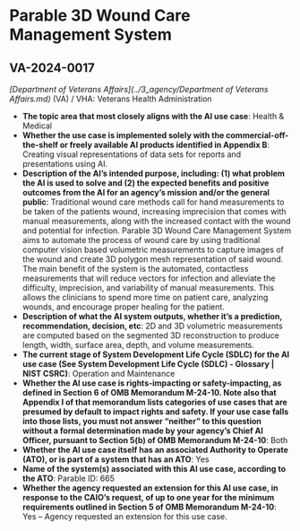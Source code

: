 # Parable 3D Wound Care Management System
## VA-2024-0017
_[Department of Veterans Affairs](../3_agency/Department of Veterans Affairs.md)_ (VA) / VHA: Veterans Health Administration


+ **The topic area that most closely aligns with the AI use case**: Health & Medical
+ **Whether the use case is implemented solely with the commercial-off-the-shelf or freely available AI products identified in Appendix B**: Creating visual representations of data sets for reports and presentations using AI.
+ **Description of the AI’s intended purpose, including: (1) what problem the AI is used to solve and (2) the expected benefits and positive outcomes from the AI for an agency’s mission and/or the general public**: Traditional wound care methods call for hand measurements to be taken of the patients wound, increasing imprecision that comes with manual measurements, along with the increased contact with the wound and potential for infection. Parable 3D Wound Care Management System aims to automate the process of wound care by using traditional computer vision based volumetric measurements to capture images of the wound and create 3D polygon mesh representation of said wound. The main benefit of the system is the automated, contactless measurements that will reduce vectors for infection and alleviate the difficulty, imprecision, and variability of manual measurements. This allows the clinicians to spend more time on patient care, analyzing wounds, and encourage proper healing for the patient.
+ **Description of what the AI system outputs, whether it’s a prediction, recommendation, decision, etc**: 2D and 3D volumetric measurements are computed based on the segmented 3D reconstruction to produce length, width, surface area, depth, and volume measurements.
+ **The current stage of System Development Life Cycle (SDLC) for the AI use case (See System Development Life Cycle (SDLC) - Glossary | NIST CSRC)**: Operation and Maintenance
+ **Whether the AI use case is rights-impacting or safety-impacting, as defined in Section 6 of OMB Memorandum M-24-10. Note also that Appendix I of that memorandum lists categories of use cases that are presumed by default to impact rights and safety. If your use case falls into those lists, you must not answer “neither” to this question without a formal determination made by your agency’s Chief AI Officer, pursuant to Section 5(b) of OMB Memorandum M-24-10**: Both
+ **Whether the AI use case itself has an associated Authority to Operate (ATO), or is part of a system that has an ATO**: Yes
+ **Name of the system(s) associated with this AI use case, according to the ATO**: Parable ID: 665
+ **Whether the agency requested an extension for this AI use case, in response to the CAIO’s request, of up to one year for the minimum requirements outlined in Section 5 of OMB Memorandum M-24-10**: Yes – Agency requested an extension for this use case.